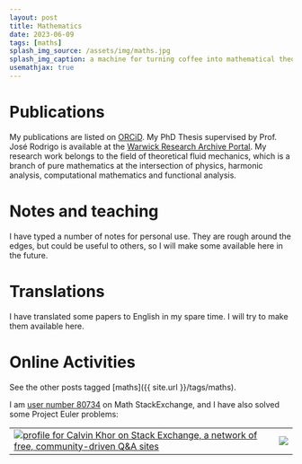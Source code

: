 ```yaml
---
layout: post
title: Mathematics
date: 2023-06-09
tags: [maths]
splash_img_source: /assets/img/maths.jpg
splash_img_caption: a machine for turning coffee into mathematical theorems, sci-fi, greg rutkowski (Bing Image Creator)
usemathjax: true
---
```


# Publications
My publications are listed on [ORCiD](https://orcid.org/0000-0001-7557-0786). My PhD Thesis supervised by Prof. José Rodrigo is available at the [Warwick Research Archive Portal](https://wrap.warwick.ac.uk/150235/).
My research work belongs to the field of theoretical fluid mechanics, 
which is a branch of pure mathematics at the intersection of physics, harmonic analysis, computational mathematics and functional analysis.

# Notes and teaching
I have typed a number of notes for personal use. They are rough around the edges, but could be useful to others, so I will make some available here in the future. 


# Translations
I have translated some papers to English in my spare time. I will try to make them available here.

# Online Activities

See the other posts tagged [maths]({{ site.url }}/tags/maths).

I am [user number 80734](https://math.stackexchange.com/users/80734/calvin-khor) on Math StackExchange,
and I have also solved some Project Euler problems:  
<table>
  <tr>
    <td>
      <a href="https://stackexchange.com/users/2848832/calvin-khor"><img src="https://stackexchange.com/users/flair/2848832.png" alt="profile for Calvin Khor on Stack Exchange, a network of free, community-driven Q&amp;A sites" title="profile for Calvin Khor on Stack Exchange, a network of free, community-driven Q&amp;A sites" /></a>
    </td>
    <td>
      <img src="https://projecteuler.net/profile/calvinkhor.png"/>
    </td>
</tr>
</table>
